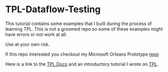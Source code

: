 # TPL-Dataflow-Testing


This tutorial contains some examples that I built during the process of learning TPL. This is not a groomed repo so some of these examples might have errors or not work at all. 

Use at your own risk. 

If this repo interested you checkout my Microsoft Orleans Prototype [repo](https://github.com/dills122/Orleans-Prototype)


Here is a link to the [TPL Docs](https://docs.microsoft.com/en-us/dotnet/standard/parallel-programming/dataflow-task-parallel-library) and an introductory tutorial I wrote on [TPL](https://dills122.github.io/Blog/).
